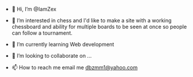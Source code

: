 - 👋 Hi, I’m @IamZex
- 👀 I’m interested in chess and I'd like to make a site with a working chessboard and ability for multiple boards to be seen at once so people can follow a tournament.


- 🌱 I’m currently learning Web development
- 💞️ I’m looking to collaborate on ...
- 📫 How to reach me email me dbzmm1@yahoo.com

<!---
IamZex/IamZex is a ✨ special ✨ repository because its `README.md` (this file) appears on your GitHub profile.
You can click the Preview link to take a look at your changes.
--->
